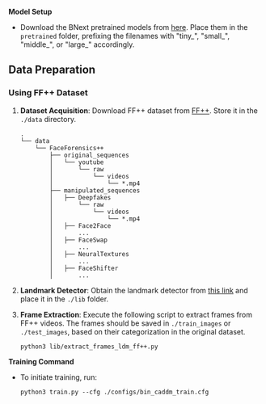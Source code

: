**Model Setup**

- Download the BNext pretrained models from [here](https://github.com/hpi-xnor/BNext/tree/main). Place them in the `pretrained` folder, prefixing the filenames with "tiny_", "small_", "middle_", or "large_" accordingly.

## Data Preparation

### Using FF++ Dataset

1. **Dataset Acquisition**: Download FF++ dataset from [FF++](https://github.com/ondyari/FaceForensics). Store it in the `./data` directory.

    ```
    .
    └── data
        └── FaceForensics++
            ├── original_sequences
            │   └── youtube
            │       └── raw
            │           └── videos
            │               └── *.mp4
            ├── manipulated_sequences
            │   ├── Deepfakes
            │       └── raw
            │           └── videos
            │               └── *.mp4
            │   ├── Face2Face
            │       ...
            │   ├── FaceSwap
            │       ...
            │   ├── NeuralTextures
            │       ...
            │   ├── FaceShifter
            │       ...
    ```

2. **Landmark Detector**: Obtain the landmark detector from [this link](https://github.com/codeniko/shape_predictor_81_face_landmarks) and place it in the `./lib` folder.

3. **Frame Extraction**: Execute the following script to extract frames from FF++ videos. The frames should be saved in `./train_images` or `./test_images`, based on their categorization in the original dataset.

    ```
    python3 lib/extract_frames_ldm_ff++.py
    ```

**Training Command**

- To initiate training, run:

    ```
    python3 train.py --cfg ./configs/bin_caddm_train.cfg
    ```
